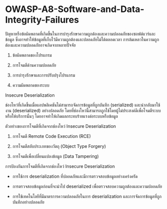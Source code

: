 # OWASP-A8-Software-and-Data-Integrity-Failures

ปัญหาหรือข้อผิดพลาดที่เกิดขึ้นในการบำรุงรักษาความถูกต้องและความปลอดภัยของซอฟต์แวร์และข้อมูล ซึ่งอาจทำให้ข้อมูลที่เก็บไว้มีความถูกต้องและปลอดภัยไม่ได้ตลอดเวลา การล้มเหลวในความถูกต้องและความปลอดภัยอาจเกิดจากหลายปัจจัย

  1.  ข้อผิดพลาดของโปรแกรม

  2.  การโจมตีด้านความปลอดภัย

  3.  การบำรุงรักษาและการปรับปรุงโปรแกรม

  4.  ความผิดพลาดของระบบ

Insecure Deserialization

  ช่องโหว่ที่เกิดขึ้นเมื่อแอปพลิเคชันไม่สามารถจัดการข้อมูลที่ถูกบันทึก (serialized) และนำกลับมาใช้งาน (deserialized) อย่างปลอดภัย โดยที่ช่องโหว่นี้สามารถถูกใช้โดยผู้ไม่ประสงค์ดีเพื่อโจมตีระบบหรือให้บริการนั้นๆ โดยอาจทำให้เกิดผลกระทบร้ายแรงต่อระบบหรือข้อมูล

ตัวอย่างของการโจมตีที่เกิดจากช่องโหว่ Insecure Deserialization

  1.  การโจมตี Remote Code Execution (RCE)

  2.  การโจมตีสลับประเภทของวัตถุ (Object Type Forgery)

  3.  การโจมตีเพื่อเปลี่ยนแปลงข้อมูล (Data Tampering)


การป้องกันการโจมตีที่เกิดจากช่องโหว่ Insecure Deserialization

  -  การใช้การ deserialization ที่ปลอดภัยและมีการตรวจสอบข้อมูลอย่างเคร่งครัด

  -  การตรวจสอบข้อมูลก่อนที่จะนำไป deserialized เพื่อตรวจสอบความถูกต้องและความปลอดภัย

  -  การใช้เทคโนโลยีที่มีมาตรการความปลอดภัยในการ deserialization และการจัดการข้อมูลที่ถูกบันทึกอย่างปลอดภัย
